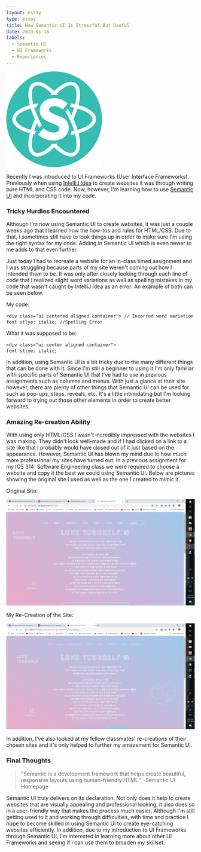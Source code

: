 ```yaml
---
layout: essay
type: essay
title: How Semantic UI Is Stressful But Useful
date: 2019-01-16
labels:
  - Semantic UI
  - UI Frameworks
  - Experiences
---
```


<img class="ui medium left floated rounded image" src="../images/logo.png">

Recently I was introduced to UI Frameworks (User Interface Frameworks). Previously when using [IntelliJ Idea](https://www.jetbrains.com/idea/) to create websites it was through writing pure HTML and CSS code. Now, however, I'm learning how to use [Semantic UI](https://semantic-ui.com/) and incorporating it into my code. 

### Tricky Hurdles Encountered

Although I'm now using Semantic UI to create websites, it was just a couple weeks ago that I learned how the how-tos and rules for HTML/CSS. Due to that, I sometimes still have to look things up in order to make sure I'm using the right syntax for my code. Adding in Semantic UI which is even newer to me adds to that even further. 

Just today I had to recreate a website for an in-class timed assignment and I was struggling because parts of my site weren't coming out how I intended them to be. It was only after closely looking through each line of code that I realized slight word variations as well as spelling mistakes in my code that wasn't caught by IntelliJ Idea as an error. An example of both can be seen below.

My code:
```
<div class="ui centered aligned container"> // Incorred word variation
font stlye: italic; //Spelling Error
```

What it was supposed to be:

```
<div class="ui center aligned container">
font stlye: italic;
```

In addition, using Semantic UI is a bit tricky due to the many different things that can be done with it. Since I'm still a beginner to using it I'm only familiar with specific parts of Semantic UI that I've had to use in previous assignments such as columns and menus. With just a glance at their site however, there are plenty of other things that Semantic UI can be used for such as pop-ups, steps, reveals, etc. It's a little intimidating but I'm looking forward to trying out those other elements in order to create better websites.

### Amazing Re-creation Ability

With using only HTML/CSS I wasn't incredibly impressed with the websites I was making. They didn't look well-made and if I had clicked on a link to a site like that I probably would have closed out of it just based on the appearance. However, Semantic UI has blown my mind due to how much more professional my sites have turned out. In a previous assignment for my ICS 314: Software Engineering class we were required to choose a website and copy it the best we could using Semantic UI. Below are pictures showing the original site I used as well as the one I created to mimic it.

Original Site:

<img class="ui medium rounded image" src="../images/actual.png">


My Re-Creation of the Site:

<img class="ui medium rounded image" src="../images/mine1.png">

In addition, I've also looked at my fellow classmates' re-creations of their chosen sites and it's only helped to further my amazement for Semantic UI.

### Final Thoughts

<blockquote>
 "Semantic is a development framework that helps create beautiful, responsive layouts using human-friendly HTML." -Semantic UI Homepage
</blockquote>

Semantic UI truly delivers on its declaration. Not only does it help to create websites that are visually appealing and professional looking, it also does so in a user-friendly way that makes the process much easier. Although I'm still getting used to it and working through difficulties, with time and practice I hope to become skilled in using Semantic UI to create eye-catching websites efficiently. In addition, due to my introduction to UI Frameworks through Semantic UI, I'm interested in learning more about other UI Frameworks and seeing if I can use them to broaden my skillset.


